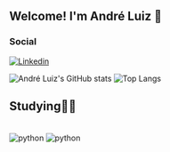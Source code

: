 
## Welcome! I'm André Luiz  👋


### Social
[![Linkedin](https://img.shields.io/badge/LinkedIn-0077B5?style=for-the-badge&logo=linkedin&logoColor=white)](https://www.linkedin.com/in/andre-luiz-sb/)


![André Luiz's GitHub stats](https://github-readme-stats.vercel.app/api?username=AndreLuiz-tech&show_icons=true&theme=dracula)
![Top Langs](https://github-readme-stats.vercel.app/api/top-langs/?username=AndreLuiz-tech&hide_progress=true)

## Studying👨‍💻
<div style="display: inline_block"><br/>
    <img align="center" alt="python" src="https://img.shields.io/badge/Python-3776AB?style=for-the-badge&logo=python&logoColor=white" />
     <img align="center" alt="python" src="https://img.shields.io/badge/C%23-239120?style=for-the-badge&logo=c-sharp&logoColor=white" />
</div>
